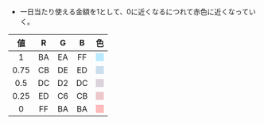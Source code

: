 - 一日当たり使える金額を1として、0に近くなるにつれて赤色に近くなっていく。

|値|R|G|B|色|
|:-:|:-:|:-:|:-:|:-:|
|1|BA|EA|FF|<div style="background-color:#baeaff;width:1em;height:1em;"></div>|
|0.75|CB|DE|ED|<div style="background-color:#cbdeed;width:1em;height:1em;"></div>|
|0.5|DC|D2|DC|<div style="background-color:#dcd2dc;width:1em;height:1em;"></div>|
|0.25|ED|C6|CB|<div style="background-color:#EDC6CB;width:1em;height:1em;"></div>|
|0|FF|BA|BA|<div style="background-color:#ffbaba;width:1em;height:1em;"></div>|
